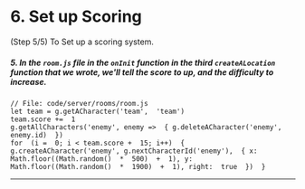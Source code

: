 # 6. Set up Scoring
 (Step 5/5) To Set up a scoring system.

##### 5. In the `room.js` file in the `onInit` function in the third `createALocation` function that we wrote, we'll tell the score to up, and the difficulty to increase.

```
// File: code/server/rooms/room.js
let team = g.getACharacter('team',  'team')
team.score +=  1
g.getAllCharacters('enemy', enemy =>  { g.deleteACharacter('enemy', enemy.id)  })
for  (i =  0; i < team.score +  15; i++)  { g.createACharacter('enemy', g.nextCharacterId('enemy'),  { x: Math.floor((Math.random()  *  500)  +  1), y: Math.floor((Math.random()  *  1900)  +  1), right:  true  })  }
```

<hr class="uk-margin-medium">